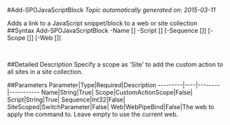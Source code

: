 #Add-SPOJavaScriptBlock
*Topic automatically generated on: 2015-03-11*

Adds a link to a JavaScript snippet/block to a web or site collection
##Syntax
    Add-SPOJavaScriptBlock -Name [<String>] -Script [<String>] [-Sequence [<Int32>]] [-Scope [<CustomActionScope>]] [-Web [<WebPipeBind>]]

&nbsp;

##Detailed Description
Specify a scope as 'Site' to add the custom action to all sites in a site collection.

##Parameters
Parameter|Type|Required|Description
---------|----|--------|-----------
Name|String|True|
Scope|CustomActionScope|False|
Script|String|True|
Sequence|Int32|False|
SiteScoped|SwitchParameter|False|
Web|WebPipeBind|False|The web to apply the command to. Leave empty to use the current web.
